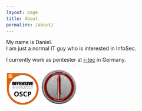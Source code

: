```yaml
---
layout: page
title: About
permalink: /about/
---
```


My name is Daniel.  
I am just a normal IT guy who is interested in InfoSec.

I currently work as pentester at [r-tec](https://www.r-tec.net/home.html) in Germany.

<img src="/images/OSCP.png" width="90"/> 
<img src="/images/CRTO.png" width="100"/> 